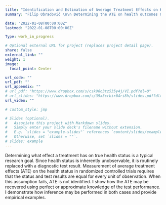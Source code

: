 ```yaml
---
title: "Identification and Estimation of Average Treatment Effects on Health Status in RCTs"
summary: "Filip Obradović \n\n Determining the ATE on health outcomes measured using imperfect diagnostic tests in randomized controlled trials."

date: "2022-01-08T00:00:00Z"
lastmod: "2022-01-08T00:00:00Z"

Type: work_in_progress

# Optional external URL for project (replaces project detail page).
share: false
external_link: ""
weight: 1
image:
  focal_point: Center

url_code: ""
url_pdf: ""
url_appendix: ""
# url_pdf: "https://www.dropbox.com/s/csk96o3tz535y4j/VI.pdf?dl=0"
# url_slides: "https://www.dropbox.com/s/39x3crbir04ri8h/slides.pdf?dl=0"
url_video: ""

# custom_style: jmp

# Slides (optional).
#   Associate this project with Markdown slides.
#   Simply enter your slide deck's filename without extension.
#   E.g. `slides = "example-slides"` references `content/slides/example-slides.md`.
#   Otherwise, set `slides = ""`.
# slides: example
---
```


Determining what effect a treatment has on true health status is a typical research goal. Since health status is inherently unobservable, it is routinely replaced with a diagnostic test result. Measurement of average treatment effects (ATE) on the health status in randomized controlled trials requires that the status and test results are equal for every unit of observation. When this assumption fails, ATE is not identified. I show how the ATE may be recovered using perfect or approximate knowledge of the test performance. I demonstrate how inference may be performed in both cases and provide empirical examples.

